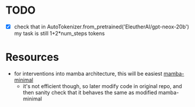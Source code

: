 # TODO

- [X] check that in AutoTokenizer.from_pretrained('EleutherAI/gpt-neox-20b') my task is still 1+2*num_steps tokens


# Resources

- for interventions into mamba architecture, this will be easiest [mamba-minimal](https://github.com/johnma2006/mamba-minimal)
  - it's not efficient though, so later modify code in original repo, and then sanity check that it behaves the same as modified mamba-minimal
